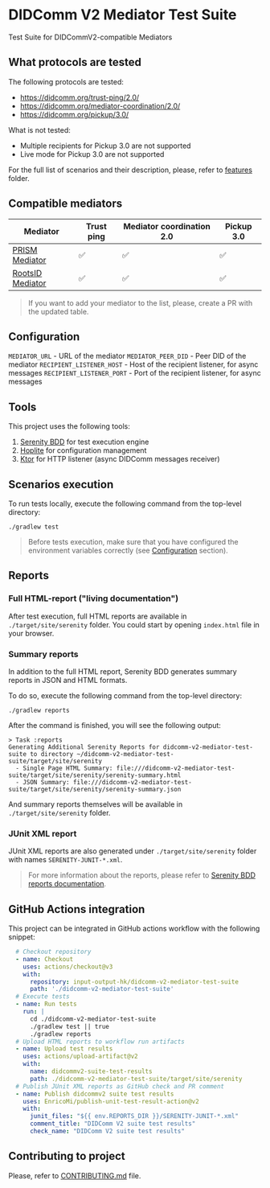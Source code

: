 # DIDComm V2 Mediator Test Suite

Test Suite for DIDCommV2-compatible Mediators

## What protocols are tested

The following protocols are tested:
* https://didcomm.org/trust-ping/2.0/
* https://didcomm.org/mediator-coordination/2.0/
* https://didcomm.org/pickup/3.0/

What is not tested:
* Multiple recipients for Pickup 3.0 are not supported
* Live mode for Pickup 3.0 are not supported

For the full list of scenarios and their description, please, refer to [features](./src/test/resources/features) folder.

## Compatible mediators

| Mediator                                                                  | Trust ping         | Mediator coordination 2.0 | Pickup 3.0         |
|---------------------------------------------------------------------------|--------------------|---------------------------|--------------------|
| [PRISM Mediator](https://github.com/input-output-hk/atala-prism-mediator) | :white_check_mark: | :white_check_mark:        | :white_check_mark: |
| [RootsID Mediator](https://github.com/roots-id/didcomm-mediator)          | :white_check_mark: | :white_check_mark:        | :white_check_mark: |

> If you want to add your mediator to the list, please, create a PR with the updated table.

## Configuration

`MEDIATOR_URL` - URL of the mediator
`MEDIATOR_PEER_DID` - Peer DID of the mediator
`RECIPIENT_LISTENER_HOST` - Host of the recipient listener, for async messages
`RECIPIENT_LISTENER_PORT` - Port of the recipient listener, for async messages

## Tools

This project uses the following tools:

1. [Serenity BDD](https://serenity-bdd.github.io/) for test execution engine
2. [Hoplite](https://github.com/sksamuel/hoplite) for configuration management
3. [Ktor](https://ktor.io/) for HTTP listener (async DIDComm messages receiver)


## Scenarios execution

To run tests locally, execute the following command from the top-level directory:

```shell
./gradlew test
```

> Before tests execution, make sure that you have configured
> the environment variables correctly (see [Configuration](#configuration) section).

## Reports

### Full HTML-report ("living documentation")

After test execution, full HTML reports are available in `./target/site/serenity` folder.
You could start by opening `index.html` file in your browser.

### Summary reports

In addition to the full HTML report, Serenity BDD generates summary reports in JSON and HTML formats.

To do so, execute the following command from the top-level directory:

```shell
./gradlew reports
```

After the command is finished, you will see the following output:
```text
> Task :reports
Generating Additional Serenity Reports for didcomm-v2-mediator-test-suite to directory ~/didcomm-v2-mediator-test-suite/target/site/serenity
  - Single Page HTML Summary: file:///didcomm-v2-mediator-test-suite/target/site/serenity/serenity-summary.html
  - JSON Summary: file:///didcomm-v2-mediator-test-suite/target/site/serenity/serenity-summary.json
```

And summary reports themselves will be available in `./target/site/serenity` folder.

### JUnit XML report

JUnit XML reports are also generated under `./target/site/serenity` folder with names `SERENITY-JUNIT-*.xml`.

> For more information about the reports, please refer to [Serenity BDD reports documentation](https://serenity-bdd.github.io/docs/reporting/the_serenity_reports).

## GitHub Actions integration

This project can be integrated in GitHub actions workflow with the following snippet:
```yaml
  # Checkout repository
  - name: Checkout
    uses: actions/checkout@v3
    with:
      repository: input-output-hk/didcomm-v2-mediator-test-suite
      path: './didcomm-v2-mediator-test-suite'
  # Execute tests
  - name: Run tests
    run: |
      cd ./didcomm-v2-mediator-test-suite
      ./gradlew test || true
      ./gradlew reports
  # Upload HTML reports to workflow run artifacts
  - name: Upload test results
    uses: actions/upload-artifact@v2
    with:
      name: didcommv2-suite-test-results
      path: ./didcomm-v2-mediator-test-suite/target/site/serenity
  # Publish JUnit XML reports as GitHub check and PR comment
  - name: Publish didcommv2 suite test results
    uses: EnricoMi/publish-unit-test-result-action@v2
    with:
      junit_files: "${{ env.REPORTS_DIR }}/SERENITY-JUNIT-*.xml"
      comment_title: "DIDComm V2 suite test results"
      check_name: "DIDComm V2 suite test results"
```

## Contributing to project

Please, refer to [CONTRIBUTING.md](./CONTRIBUTING.md) file.
